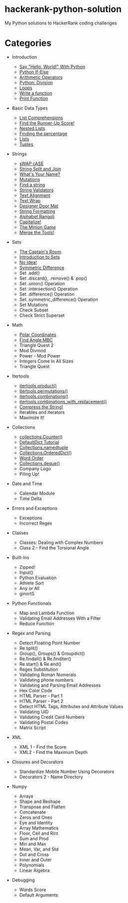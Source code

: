 # hackerank-python-solution
My Python solutions to HackerRank coding challenges

# Categories
- Introduction
  - [Say "Hello, World!" With Python](solutions/Introduction/hello_world.py)
  - [Python If-Else](solutions/Introduction/Python-If-Else)
  - [Arithmetic Operators](solutions/Introduction/Arithmetic_Operators)
  - [Python: Division](solutions/Introduction/Division)
  - [Loops](solutions/Introduction/Loops)
  - [Write a function](solutions/Introduction/Write_a_function)
  - [Print Function](solutions/Introduction/Print_Function)


- Basic Data Types
  - [List Comprehensions](solutions/Basic_Data_Types/List_Comprehensions)
  - [Find the Runner-Up Score!](solutions/Basic_Data_Types/Find_the_Runner-Up_Score)
  - [Nested Lists](solutions/Basic_Data_Types/Nested_Lists)
  - [Finding the percentage](solutions/Basic_Data_Types/Finding_the_percentage)
  - [Lists](solutions/Basic_Data_Types/Lists)
  - [Tuples](solutions/Basic_Data_Types/Tuples)


- Strings
  - [sWAP cASE](solutions/Strings/sWAP_cASE)
  - [String Split and Join](solutions/Strings/String_Split_and_Join)
  - [What's Your Name?](solutions/Strings/What_is_Your_Name)
  - [Mutations](solutions/Strings/Mutations)
  - [Find a string](solutions/Strings/Find_a_string)
  - [String Validators](solutions/Strings/String_Validators)
  - [Text Alignment](solutions/Strings/Text_Alignment)
  - [Text Wrap](solutions/Strings/Text_Wrap)
  - [Designer Door Mat](solutions/Strings/Designer_Door_Mat)
  - [String Formatting](solutions/Strings/String_Formatting)
  - [Alphabet Rangoli](solutions/Strings/Alphabet_Rangoli)
  - [Capitalize!](solutions/Strings/Capitalize)
  - [The Minion Game](solutions/Strings/The_Minion_Game)
  - [Merge the Tools!](solutions/Strings/Merge_the_Tools)


- Sets
  - [The Captain's Room](solutions/Sets/The_Captain_Room)
  - [Introduction to Sets](solutions/Sets/Introduction_to_Sets)
  - [No Idea!](solutions/Sets/No_Idea)
  - [Symmetric Difference](solutions/Sets/Symmetric_Difference)
  - Set .add()
  - Set .discard(), .remove() & .pop()
  - Set .union() Operation
  - Set .intersection() Operation
  - Set .difference() Operation
  - Set .symmetric_difference() Operation
  - Set Mutations
  - Check Subset
  - Check Strict Superset


- Math
  - [Polar Coordinates](solutions/Math/Polar_coordinates)
  - [Find Angle MBC](solutions/Math/Find_Angle_MBC)
  - Triangle Quest 2
  - Mod Divmod
  - Power - Mod Power
  - Integers Come In All Sizes
  - Triangle Quest


- Itertools
  - [itertools.product()](solutions/Itertools/itertools.product)
  - [itertools.permutations()](solutions/Itertools/itertools.permutations)
  - [itertools.combinations()](solutions/Itertools/itertools.combinations)
  - [itertools.combinations_with_replacement()](solutions/Itertools/itertools.combinations_with_replacement)
  - [Compress the String!](solutions/Itertools/Compress_the_String)
  - Iterables and Iterators
  - Maximize It!

- Collections
  - [collections.Counter()](solutions/Collections/collections_Counter)
  - [DefaultDict Tutorial](solutions/Collections/DefaultDict_Tutorial)
  - [Collections.namedtuple](solutions/Collections/Collections_namedtuple)
  - [Collections.OrderedDict()](solutions/Collections/OrderedDict)
  - [Word Order](solutions/Collections/WordOrder)
  - [Collections.deque()](solutions/Collections/deque())
  - Company Logo
  - Piling Up!


- Date and Time
  - Calendar Module
  - Time Delta


- Errors and Exceptions
  - Exceptions
  - Incorrect Regex

- Classes
  - Classes: Dealing with Complex Numbers
  - Class 2 - Find the Torsional Angle

- Built-Ins
  - Zipped!
  - Input()
  - Python Evaluation
  - Athlete Sort
  - Any or All
  - ginortS


- Python Functionals
  - Map and Lambda Function
  - Validating Email Addresses With a Filter
  - Reduce Function

- Regex and Parsing
  - Detect Floating Point Number
  - Re.split()
  - Group(), Groups() & Groupdict()
  - Re.findall() & Re.finditer()
  - Re.start() & Re.end()
  - Regex Substitution
  - Validating Roman Numerals
  - Validating phone numbers
  - Validating and Parsing Email Addresses
  - Hex Color Code
  - HTML Parser - Part 1
  - HTML Parser - Part 2
  - Detect HTML Tags, Attributes and Attribute Values
  - Validating UID
  - Validating Credit Card Numbers
  - Validating Postal Codes
  - Matrix Script

- XML
  - XML 1 - Find the Score
  - XML2 - Find the Maximum Depth

- Closures and Decorators
  - Standardize Mobile Number Using Decorators
  - Decorators 2 - Name Directory

- Numpy
  - Arrays
  - Shape and Reshape
  - Transpose and Flatten
  - Concatenate
  - Zeros and Ones
  - Eye and Identity
  - Array Mathematics
  - Floor, Ceil and Rint
  - Sum and Prod
  - Min and Max
  - Mean, Var, and Std
  - Dot and Cross
  - Inner and Outer
  - Polynomials
  - Linear Algebra


- Debugging
  - Words Score
  - Default Arguments

  
